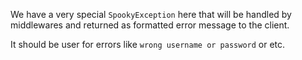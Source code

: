 We have a very special `SpookyException` here that will be handled by middlewares and returned as formatted error message to the client.

It should be user for errors like `wrong username or password` or etc.
